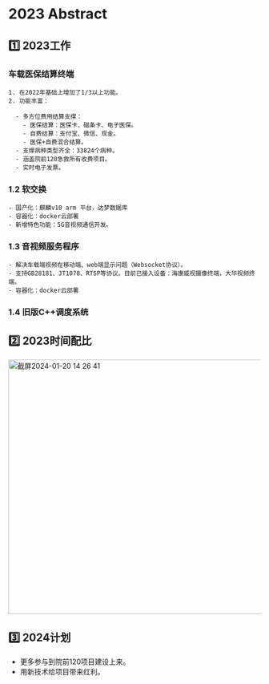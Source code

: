 # 2023 Abstract
## :one: 2023工作
 ###  车载医保结算终端

    1. 在2022年基础上增加了1/3以上功能。
    2. 功能丰富：
    
      - 多方位费用结算支撑：
        - 医保结算：医保卡、磁条卡、电子医保。
        - 自费结算：支付宝、微信、现金。
        - 医保+自费混合结算。
      - 支撑病种类型齐全：33824个病种。
      - 涵盖院前120急救所有收费项目。
      - 实时电子发票。
 
 ### 1.2 软交换
    
    - 国产化：麒麟v10 arm 平台，达梦数据库
    - 容器化：docker云部署
    - 新增特色功能：5G音视频通信开发。
      
 ### 1.3 音视频服务程序
    
    - 解决车载端视频在移动端、web端显示问题（Websocket协议）。
    - 支持GB28181、JT1078、RTSP等协议。目前已接入设备：海康威视摄像终端，大华视频终端。
    - 容器化：docker云部署
    
 ### 1.4 旧版C++调度系统

## :two: 2023时间配比

<img width="508" alt="截屏2024-01-20 14 26 41" src="https://github.com/kenlab-chung/bsoft/assets/59462735/07f3103a-8400-4409-b9cd-05c65f4c9ded">

## :three: 2024计划
- 更多参与到院前120项目建设上来。
- 用新技术给项目带来红利。


